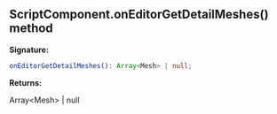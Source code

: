 
## ScriptComponent.onEditorGetDetailMeshes() method

**Signature:**

```typescript
onEditorGetDetailMeshes(): Array<Mesh> | null;
```
**Returns:**

Array&lt;Mesh&gt; \| null

